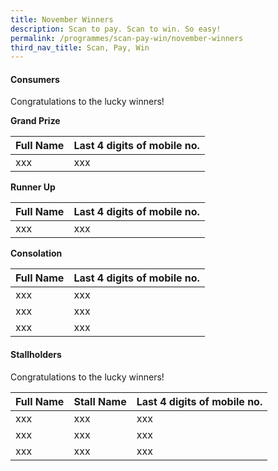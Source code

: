 ```yaml
---
title: November Winners
description: Scan to pay. Scan to win. So easy!
permalink: /programmes/scan-pay-win/november-winners
third_nav_title: Scan, Pay, Win
---
```


#### Consumers
Congratulations to the lucky winners!


**Grand Prize** 

| Full Name| Last 4 digits of mobile no. |
|----------|-----------------------------|
|  xxx     |                xxx          |

**Runner Up** 

| Full Name| Last 4 digits of mobile no. |
|----------|-----------------------------|
|  xxx     |                xxx          |


**Consolation** 

| Full Name| Last 4 digits of mobile no. |
|----------|-----------------------------|
|  xxx     |                xxx          |
|  xxx     |                xxx          |
|  xxx     |                xxx          |



#### Stallholders
Congratulations to the lucky winners!

| Full Name | Stall Name | Last 4 digits of mobile no. |
|-----------|------------|-----------------------------|
|  xxx      |  xxx       |  xxx                        |
|  xxx      |  xxx       |  xxx                        |
|  xxx      |  xxx       |  xxx                        |